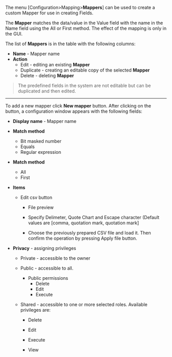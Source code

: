 The menu [Configuration>Mapping>**Mappers**] can be used to create a custom Mapper for use in creating Fields.

The **Mapper** matches the data/value in the Value field with the name in the Name field using the All or First method. The effect of the mapping is only in the GUI.

The list of **Mappers**  is in the table with the following columns:

- **Name** - Mapper name
- **Action**
  - Edit - editing an existing **Mapper**
  - Duplicate - creating an editable copy of the selected  **Mapper**
  - Delete - deleting  **Mapper**

> The predefined fields in the system are not editable but can be duplicated and then edited.

---

To add a new mapper click **New mapper** button. After clicking on the button, a configuration window appears with the following fields:

- **Display name** - Mapper name

- **Match method** 

  - Bit masked number
  - Equals
  - Regular expression

- **Match method**  

  - All
  - First

- **Items**
  - Edit csv button 
    - File preview

    - Specify Delimeter, Quote Chart and Escape character (Default values are [comma, quotation mark, quotation mark]

    - Choose the previously prepared CSV file and load it. Then confirm the operation by pressing Apply file button.

  

- **Privacy** - assigning privileges 

  - Private - accessible to the owner

  - Public - accessible to all. 
    - Public permissions
      - Delete
      - Edit
      - Execute

  - Shared - accessible to one or more selected roles. Available privileges are:
    - Delete

    - Edit

    - Execute

    - View





